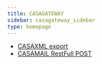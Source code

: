```yaml
---
title: CASAGATEWAY
sidebar: casagateway_sidebar
type: homepage
---
```


* <a href="/docs/casaxml-export" class="btn btn-primary">CASAXML export</a>
* <a href="/docs/casamail-rest-post" class="btn btn-primary">CASAMAIL RestFull POST</a>
